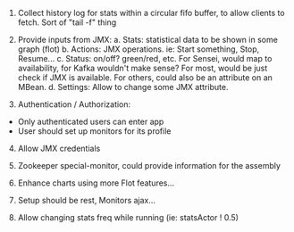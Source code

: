1. Collect history log for stats within a circular fifo buffer, to allow clients to fetch. Sort of "tail -f" thing

2. Provide inputs from JMX:
 a. Stats: statistical data to be shown in some graph (flot)
 b. Actions: JMX operations. ie: Start something, Stop, Resume...
 c. Status: on/off? green/red, etc. For Sensei, would map to availability, for Kafka wouldn't make sense? For most, 
   would be just check if JMX is available. For others, could also be an attribute on an MBean.
 d. Settings: Allow to change some JMX attribute.
 
3. Authentication / Authorization:
 - Only authenticated users can enter app
 - User should set up monitors for its profile
 
4. Allow JMX credentials

5. Zookeeper special-monitor, could provide information for the assembly

6. Enhance charts using more Flot features...

7. Setup should be rest, Monitors ajax...

8. Allow changing stats freq while running (ie: statsActor ! 0.5)